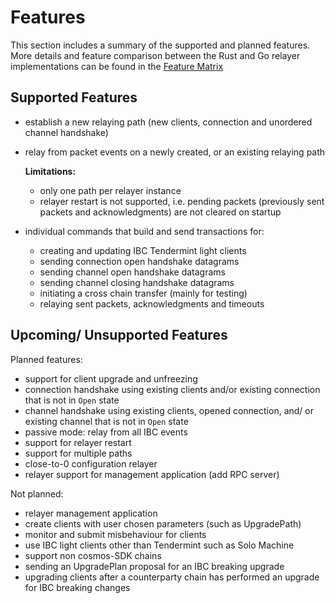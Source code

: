 # Features

This section includes a summary of the supported and planned features.
More details and feature comparison between the Rust and Go relayer implementations can be found in the [Feature Matrix](./feature_matrix.md)

## Supported Features

- establish a new relaying path (new clients, connection and unordered channel handshake)
- relay from packet events on a newly created, or an existing relaying path

  __Limitations:__
   - only one path per relayer instance
   - relayer restart is not supported, i.e. pending packets (previously sent packets and acknowledgments) are not cleared on startup

- individual commands that build and send transactions for:
    - creating and updating IBC Tendermint light clients
    - sending connection open handshake datagrams
    - sending channel open handshake datagrams
    - sending channel closing handshake datagrams
    - initiating a cross chain transfer (mainly for testing)
    - relaying sent packets, acknowledgments and timeouts

## Upcoming/ Unsupported Features

Planned features:
- support for client upgrade and unfreezing
- connection handshake using existing clients and/or existing connection that is not in `Open` state
- channel handshake using existing clients, opened connection, and/ or existing channel that is not in `Open` state
- passive mode: relay from all IBC events
- support for relayer restart
- support for multiple paths
- close-to-0 configuration relayer
- relayer support for management application (add RPC server)

Not planned:
- relayer management application
- create clients with user chosen parameters (such as UpgradePath)
- monitor and submit misbehaviour for clients
- use IBC light clients other than Tendermint such as Solo Machine
- support non cosmos-SDK chains
- sending an UpgradePlan proposal for an IBC breaking upgrade
- upgrading clients after a counterparty chain has performed an upgrade for IBC breaking changes
